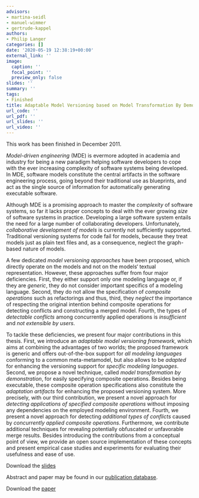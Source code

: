 ```yaml
---
advisors:
- martina-seidl
- manuel-wimmer
- gertrude-kappel
authors:
- Philip Langer
categories: []
date: '2020-05-19 12:38:19+00:00'
external_link: ''
image:
  caption: ''
  focal_point: ''
  preview_only: false
slides: ''
summary: ''
tags:
- Finished
title: Adaptable Model Versioning based on Model Transformation By Demonstration
url_code: ''
url_pdf: ''
url_slides: ''
url_video: ''
---
```


This work has been finished in December 2011.

_Model-driven engineering_ (MDE) is evermore adopted in academia and industry for being a new paradigm helping software developers to cope with the ever increasing complexity of software systems being developed. In MDE, software models constitute the central artifacts in the software engineering process, going beyond their traditional use as blueprints, and act as the single source of information for automatically generating executable software.

Although MDE is a promising approach to master the _complexity_ of software systems, so far it lacks proper concepts to deal with the ever growing _size_ of software systems in practice. Developing a large software system entails the need for a large number of collaborating developers. Unfortunately, _collaborative development of models_ is currently not sufficiently supported. Traditional versioning systems for code fail for models, because they treat models just as plain text files and, as a consequence, neglect the graph-based nature of models.

A few dedicated _model versioning approaches_ have been proposed, which directly operate on the models and not on the models‘ textual representation. However, these approaches suffer from four major deficiencies. First, they either support only one modeling language or, if they are _generic_, they do not consider important specifics of a modeling language. Second, they do not allow the specification of _composite operations_ such as refactorings and thus, third, they _neglect_ the importance of respecting the original intention behind composite operations for detecting conflicts and constructing a merged model. Fourth, the types of _detectable conflicts_ among concurrently applied operations is _insufficient_ and _not extensible by users_.

To tackle these deficiencies, we present four major contributions in this thesis. First, we introduce an _adaptable model versioning framework_, which aims at combining the advantages of two worlds; the proposed framework is generic and offers out-of-the-box support for _all modeling languages_ conforming to a common meta-metamodel, but also allows to be _adapted_ for enhancing the versioning support for _specific modeling languages_. Second, we propose a novel technique, called _model transformation by demonstration_, for easily specifying composite operations. Besides being executable, these composite operation specifications also constitute the _adaptation artifacts_ for enhancing the proposed versioning system. More precisely, with our third contribution, we present a novel approach for _detecting applications of specified composite operations_ without imposing any dependencies on the employed modeling environment. Fourth, we present a novel approach for detecting _additional types of conflicts_ caused by _concurrently applied composite operations_. Furthermore, we contribute additional techniques for revealing potentially obfuscated or unfavorable merge results. Besides introducing the contributions from a conceptual point of view, we provide an open source implementation of these concepts and present empirical case studies and experiments for evaluating their usefulness and ease of use.

Download the [slides](http://www.slideshare.net/PhilipLanger/adaptable-model-versioning-using "Slides on Slideshare")

Abstract and paper may be found in our <a class="external" href="http://publik.tuwien.ac.at/showentry.php?ID=203931&amp;lang=2">publication database</a>.

 Download the [paper](https://www.big.tuwien.ac.at/app/uploads/2016/10/Langer_P.pdf)